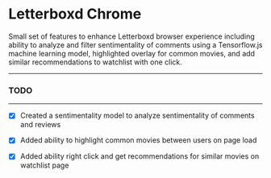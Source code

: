 # Letterboxd Chrome

Small set of features to enhance Letterboxd browser experience including ability to analyze and filter sentimentality of comments using a Tensorflow.js machine learning model, highlighted overlay for common movies, and add similar recommendations to watchlist with one click.

----



### TODO
---
- [x] Created a sentimentality model to analyze sentimentality of comments and reviews
- [x] Added ability to highlight common movies between users on page load
- [x] Added ability right click and get recommendations for similar movies on watchlist page



